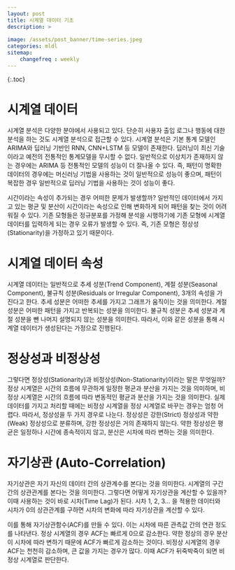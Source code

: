 ```yaml
---
layout: post
title: 시계열 데이터 기초
description: >
  
image: /assets/post_banner/time-series.jpeg
categories: mldl
sitemap:
    changefreq : weekly
---
```



{:.toc}
# 시계열 데이터

시계열 분석은 다양한 분야에서 사용되고 있다. 단순히 사용자 출입 로그나 행동에 대한 분석을 하는 것도 시계열 분석으로 접근할 수 있다. 시계열 분석은 기본 통계 모델인 ARIMA와 딥러닝 기반인 RNN, CNN+LSTM 등 모델이 존재한다. 딥러닝이 최신 기술이라고 예전의 전통적인 통계모델을 무시할 수 없다. 일반적으로 이상치가 존재하지 않는 경우에는 ARIMA 등 전통적인 모델의 성능이 더 잘나올 수 있다. 즉, 패턴이 명확한 데이터의 경우에는 머신러닝 기법을 사용하는 것이 일반적으로 성능이 좋으며, 패턴이 복잡한 경우 일반적으로 딥러닝 기법을 사용하는 것이 성능이 좋다.

시간이라는 속성이 추가되는 경우 어떠한 문제가 발생할까? 일반적인 데이터에서 가지고 있는 평균 및 분산이 시간이라는 속성으로 인해 변화하게 되어 패턴을 찾는 것이 어려워질 수 있다. 기존 모형들은 정규분포를 가정해 분석을 시행하기에 기존 모형에 시계열 데이터를 입력하게 되는 경우 오류가 발생할 수 있다. 즉, 기존 모형은 정상성(Stationarity)을 가정하고 있기 때문이다.

# 시계열 데이터 속성

시계열 데이터는 일반적으로 추세 성분(Trend Component), 계절 성분(Seasonal Component), 불규칙 성분(Residuals or Irregular Component), 3개의 속성을 가진다고 한다. 추세 성분은 어떠한 추세를 가지고 그래프가 움직이는 것을 의미한다. 계절 성분은 어떠한 패턴을 가지고 반복되는 성분을 의미한다. 불규칙 성분은 추세 성분과 계절 성분을 뺀 나머지 설명되지 않는 성분을 의미한다. 따라서, 이와 같은 성분을 통해 시계열 데이터가 생성된다는 가정으로 진행된다.

# 정상성과 비정상성

그렇다면 정상성(Stationarity)과 비정상성(Non-Stationarity)이라는 말은 무엇일까? 정상 시계열은 시간의 흐름에 무관하게 일정한 평균과 분산을 가지는 것을 의미하며, 비정상 시계열은 시간의 흐름에 따라 변동적인 평균과 분산을 가지는 것을 의미한다. 실제 데이터를 가지고 처리할 때에는 비정상 시계열을 정상 시계열로 바꾸는 경우는 엄청 어렵다. 따라서, 정상성을 두 가지 경우로 나눈다. 정상성은 강한(Strict) 정상성과 약한(Weak) 정상성으로 분류하며, 강한 정상성은 거의 존재하지 않는다. 약한 정상성은 평균은 일정하나 시간에 종속적이지 않고, 분산은 시차에 따라 변하는 것을 의미한다.

 # 자기상관 (Auto-Correlation)

자기상관은 자기 자신의 데이터 간의 상관계수를 본다는 것을 의미한다. 시계열의 구간 간의 상관관계를 본다는 것을 의미한다. 그렇다면 어떻게 자기상관을 계산할 수 있을까? 이때 사용하는 것이 바로 시차(Time Lag)가 된다. 시차 1, 2, 3... 을 적용한 데이터와 시차가 0의 상관관계를 구하면 시차의 변화에 따라 자기상관을 계산할 수 있다. 

이를 통해 자기상관함수(ACF)를 만들 수 있다. 이는 시차에 따른 관측값 간의 연관 정도를 나타낸다. 정상 시계열의 경우 ACF는 빠르게 0으로 감소한다. 약한 정상의 경우 분산이 시차에 따라 변하기 때문에 ACF가 빠르게 감소하는 것이다. 비정상 시계열의 경우 ACF는 천천히 감소하며, 큰 값을 가지는 경우가 많다. 이때 ACF가 뒤죽박죽이 되면 비정상 시계열로 판단한다. 
